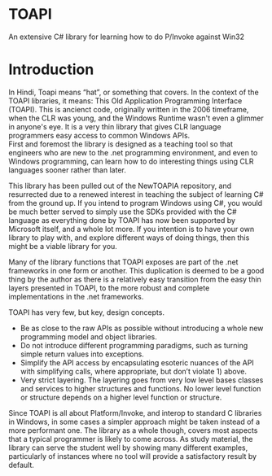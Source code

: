 # TOAPI
An extensive C# library for learning how to do P/Invoke against Win32 

Introduction
============

In Hindi, Toapi means “hat”, or something that covers.  In the context of the TOAPI libraries, it means: This Old Application Programming Interface (TOAPI).  This is ancienct code, originally written in the 2006 timeframe, when the CLR was young, and the Windows Runtime wasn't even a glimmer in anyone's eye.  It is a very thin library that gives CLR language programmers easy access to common Windows APIs.  
First and foremost the library is designed as a teaching tool so that engineers who are new to the .net programming environment, and even to Windows programming, can learn how to do interesting things using CLR languages sooner rather than later.

This library has been pulled out of the NewTOAPIA repository, and resurrected due to a renewed interest in teaching the subject of learning C# from the ground up.  If you intend to program Windows using C#, you would be much better served to simply use the SDKs provided with the C# language as everything done by TOAPI has now been supported by Microsoft itself, and a whole lot more.  If you intention is to have your own library to play with, and explore different ways of doing things, then this might be a viable library for you.

Many of the library functions that TOAPI exposes are part of the .net frameworks in one form or another.  This duplication is deemed to be a good thing by the author as there is a relatively easy transition from the easy thin layers presented in TOAPI, to the more robust and complete implementations in the .net frameworks.

TOAPI has very few, but key, design concepts.

* Be as close to the raw APIs as possible without introducing a whole new programming model and object libraries.
* Do not introduce different programming paradigms, such as turning simple return values into exceptions.
* Simplify the API access by encapsulating esoteric nuances of the API with simplifying calls, where appropriate, but don’t violate 1) above.
* Very strict layering.  The layering goes from very low level bases classes and services to higher structures and functions.  No lower level function or structure depends on a higher level function or structure.

Since TOAPI is all about Platform/Invoke, and interop to standard C libraries in Windows, in some cases a simpler approach might be taken instead of a more performant one.  The library as a whole though, covers most aspects that a typical programmer is likely to come across.  As study material, the library can serve the student well by showing many different examples, particularly of instances where no tool will provide a satisfactory result by default.
